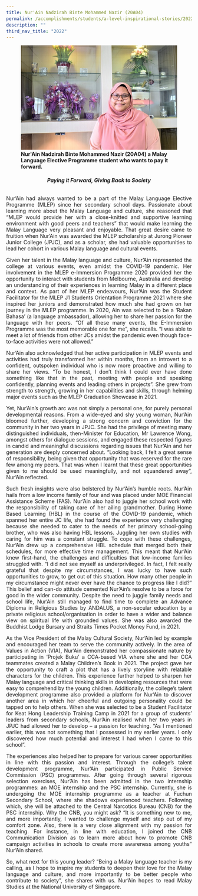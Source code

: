 ```yaml
---
title: Nur'Ain Nadzirah Binte Mohammed Nazir (20A04)
permalink: /accomplishments/students/a-level-inspirational-stories/2022/ain/
description: ""
third_nav_title: "2022"
---
```

<figure>
<img src="/images/Ain.jpg">
<figcaption><strong>Nur'Ain Nadzirah Binte Mohammed Nazir (20A04) a Malay Language Elective Programme student who wants to pay it forward.</strong></figcaption>
</figure>

<div align=justify>

<center><h6><strong>Paying it Forward, Giving Back to Society</strong></h6></center>
	
<p>
Nur’Ain had always wanted to be a part of the Malay Language Elective Programme (MLEP) since her secondary school days. Passionate about learning more about the Malay Language and culture, she reasoned that “MLEP would provide her with a close-knitted and supportive learning environment with good peers and teachers” that would make learning the Malay Language very pleasant and enjoyable. That great desire came to fruition when Nur’Ain was awarded the MLEP scholarship at Jurong Pioneer Junior College (JPJC), and as a scholar, she had valuable opportunities to lead her cohort in various Malay language and cultural events.</p>

<p>
Given her talent in the Malay language and culture, Nur’Ain represented the college at various events, even amidst the COVID-19 pandemic. Her involvement in the MLEP e-Immersion Programme 2020 provided her the opportunity to interact with students from Melbourne, Australia and develop an understanding of their experiences in learning Malay in a different place and context. As part of her MLEP endeavours, Nur’Ain was the Student Facilitator for the MLEP J1 Students Orientation Programme 2021 where she inspired her juniors and demonstrated how much she had grown on her journey in the MLEP programme. In 2020, Ain was selected to be a ‘Rakan Bahasa’ (a language ambassador), allowing her to share her passion for the language with her peers. “Of all these many events, the E-Immersion Programme was the most memorable one for me”, she recalls. “I was able to meet a lot of friends from other JCs amidst the pandemic even though face-to-face activities were not allowed.”</p>

<p>
Nur’Ain also acknowledged that her active participation in MLEP events and activities had truly transformed her within months, from an introvert to a confident, outspoken individual who is now more proactive and willing to share her views. “To be honest, I don’t think I could ever have done something like that in the past, meeting with people and speaking confidently, planning events and leading others in projects”. She grew from strength to strength, growing in her capabilities and skills, through helming major events such as the MLEP Graduation Showcase in 2021.</p>

<p>
Yet, Nur’Ain’s growth arc was not simply a personal one, for purely personal developmental reasons. From a wide-eyed and shy young woman, Nur’Ain bloomed further, developing a strong concern and conviction for the community in her two years in JPJC. She had the privilege of meeting many distinguished individuals, then-Minister for Education, Mr Lawrence Wong, amongst others for dialogue sessions, and engaged these respected figures in candid and meaningful discussions regarding issues that Nur’Ain and her generation are deeply concerned about. “Looking back, I felt a great sense of responsibility, being given that opportunity that was reserved for the rare few among my peers. That was when I learnt that these great opportunities given to me should be used meaningfully, and not squandered away”, Nur’Ain reflected.</p>

<p>
Such fresh insights were also bolstered by Nur’Ain’s humble roots. Nur’Ain hails from a low income family of four and was placed under MOE Financial Assistance Scheme (FAS). Nur’Ain also had to juggle her school work with the responsibility of taking care of her ailing grandmother. During Home Based Learning (HBL) in the course of the COVID-19 pandemic, which spanned her entire JC life, she had found the experience very challenging because she needed to cater to the needs of her primary school-going brother, who was also having HBL lessons. Juggling her own studies with caring for him was a constant struggle. To cope with these challenges, Nur’Ain drew up a comprehensive HBL schedule that merged both their schedules, for more effective time management. This meant that Nur’Ain knew first-hand, the challenges and difficulties that low-income families struggled with. “I did not see myself as underprivileged. In fact, I felt really grateful that despite my circumstances, I was lucky to have such opportunities to grow, to get out of this situation. How many other people in my circumstance might never ever have the chance to progress like I did?” This belief and can-do attitude cemented Nur’Ain’s resolve to be a force for good in the wider community. Despite the need to juggle family needs and school life, Nur’Ain still managed to find time to complete an Advance Diploma in Religious Studies by ANDALUS, a non-secular education by a private religious school/organisation in order to have a wider and balance view on spiritual life with grounded values. She was also awarded the Buddhist Lodge Bursary and Straits Times Pocket Money Fund, in 2021.</p>

<p>
As the Vice President of the Malay Cultural Society, Nur’Ain led by example and encouraged her team to serve the community actively. In the area of Values in Action (VIA), Nur’Ain demonstrated her compassionate nature by participating in ‘Projek Buku’ a CCA-based VIA where she and her CCA teammates created a Malay Children’s Book in 2021. The project gave her the opportunity to craft a plot that has a lively storyline with relatable characters for the children. This experience further helped to sharpen her Malay language and critical thinking skills in developing resources that were easy to comprehend by the young children. Additionally, the college’s talent development programme also provided a platform for Nur’Ain to discover another area in which her cheerful and outgoing personality could be tapped on to help others. When she was selected to be a Student Facilitator for Keat Hong Leadership Training Camp in 2021 for a group of students’ leaders from secondary schools, Nur’Ain realised what her two years in JPJC had allowed her to develop – a passion for teaching. “As I mentioned earlier, this was not something that I possessed in my earlier years. I only discovered how much potential and interest I had when I came to this school”.</p>

<p>
The experiences also helped her to prepare for various career opportunities in line with this passion and interest. Through the college’s talent development programme, Nur’Ain participated in Public Service Commission (PSC) programmes. After going through several rigorous selection exercises, Nur’Ain has been admitted in the two internship programmes: an MOE internship and the PSC internship. Currently, she is undergoing the MOE internship programme as a teacher at Fuchun Secondary School, where she shadows experienced teachers. Following which, she will be attached to the Central Narcotics Bureau (CNB) for the PSC internship. Why the CNB, you might ask? “It is something new to me, and more importantly, I wanted to challenge myself and step out of my comfort zone. Also, there is a very close alignment with my passion for teaching. For instance, in line with education, I joined the CNB Communication Division as to learn more about how to promote CNB campaign activities in schools to create more awareness among youths” Nur’Ain shared.</p>

<p>
So, what next for this young leader? “Being a Malay language teacher is my calling, as I hope to inspire my students to deepen their love for the Malay language and culture, and more importantly to be better people who contribute to society”, she shares with us. Nur’Ain hopes to read Malay Studies at the National University of Singapore.</p>
